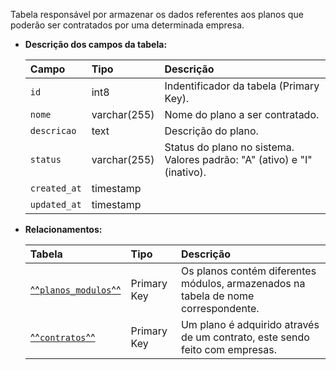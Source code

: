 Tabela responsável por armazenar os dados referentes aos planos que poderão ser contratados por uma determinada empresa.

- **Descrição dos campos da tabela:**

  | Campo        | Tipo         | Descrição                                                                |
  | :----------- | :----------- | :----------------------------------------------------------------------- |
  | `id`         | int8         | Indentificador da tabela (Primary Key).                                  |
  | `nome`       | varchar(255) | Nome do plano a ser contratado.                                          |
  | `descricao`  | text         | Descrição do plano.                                                      |
  | `status`     | varchar(255) | Status do plano no sistema. Valores padrão: "A" (ativo) e "I" (inativo). |
  | `created_at` | timestamp    |                                                                          |
  | `updated_at` | timestamp    |                                                                          |

- **Relacionamentos:**

  | Tabela                                  | Tipo        | Descrição                                                                          |
  | :-------------------------------------- | :---------- | :--------------------------------------------------------------------------------- |
  | [^^`planos_modulos`^^](#planos_modulos) | Primary Key | Os planos contém diferentes módulos, armazenados na tabela de nome correspondente. |
  | [^^`contratos`^^](#contratos)           | Primary Key | Um plano é adquirido através de um contrato, este sendo feito com empresas.        |